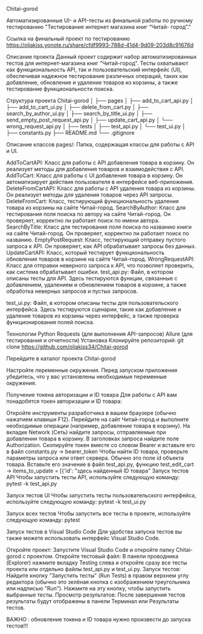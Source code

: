 Chitai-gorod

Автоматизированные UI- и API-тесты из финальной работы по ручному тестированию "Тестирование интернет магазина книг “Читай- город”."

Ссылка на финальный проект по тестированию
https://oliakiss.yonote.ru/share/cfdf9993-788d-41d4-9d09-203d8c91676d

Описание проекта
Данный проект содержит набор автоматизированных тестов для интернет-магазина книг "Читай-город". Тесты охватывают как функциональность API, так и пользовательский интерфейс (UI), обеспечивая надежное тестирование различных операций, таких как добавление, обновление и удаление товаров из корзины, а также тестирование функциональности поиска.

Структура проекта
Chitai-gorod │ ├── pages │ ├── add_to_cart_api.py │ ├── add_to_cart_ui.py │ ├── delete_from_cart.py │ ├── search_by_author_ui.py │ ├── search_by_title_ui.py │ ├── send_empty_post_request_api.py │ ├── update_cart_api.py │ └── wrong_request_api.py │ ├── tests │ ├── test_api.py │ └── test_ui.py │ ├── constants.py ├── README.md └── .gitignore

Описание классов
pages/: Папка, содержащая классы для работы с API и UI.

AddToCartAPI: Класс для работы с API добавления товара в корзину. Он реализует методы для добавления товаров и взаимодействия с API.
AddToCart: Класс для работы с UI добавления товара в корзину. Он автоматизирует действия пользователя в интерфейсе веб-приложения.
DeleteFromCartAPI: Класс для работы с API удаления товара из корзины. Он реализует методы для удаления товаров через API запросы.
DeleteFromCart: Класс, тестирующий функциональность удаления товара из корзины на сайте Читай-город.
SearchByAuthor: Класс для тестирования поля поиска по автору на сайте Читай-город. Он проверяет, корректно ли работает поиск по имени автора.
SearchByTitle: Класс для тестирования поля поиска по названию книги на сайте Читай-город. Он проверяет, корректно ли работает поиск по названию.
EmptyPostRequest: Класс, тестирующий отправку пустого запроса к API. Он проверяет, как API обрабатывает запросы без данных.
UpdateCartAPI: Класс, который тестирует функциональность обновления товаров в корзине на сайте Читай-город.
WrongRequestAPI: Класс для отправки неверного запроса к API, что позволяет проверить, как система обрабатывает ошибки.
test_api.py: Файл, в котором описаны тесты для API. Здесь тестируются функции, связанные с добавлением, удалением и обновлением товаров в корзине, а также обработка неверных запросов и пустых запросов.

test_ui.py: Файл, в котором описаны тесты для пользовательского интерфейса. Здесь тестируются сценарии, такие как добавление и удаление товаров из корзины через интерфейс, а также проверка функционирования полей поиска.

Технологии
Python
Requests (для выполнения API-запросов)
Allure (для тестирования и отчетности)
Установка
Клонируйте репозиторий: git clone https://github.com/oliakiss34/Chitai-gorod

Перейдите в каталог проекта Chitai-gorod

Настройте переменные окружения. Перед запуском приложения убедитесь, что у вас установлены необходимые переменные окружения.

Получение токена авторизации и ID товара
Для работы с API вам понадобятся токен авторизации и ID товара:

Откройте инструменты разработчика в вашем браузере (обычно нажатием клавиши F12).
Перейдите на сайт Читай-город и выполните необходимые операции (например, добавление товара в корзину).
На вкладке Network (Сеть) найдите запросы, отправляемые при добавлении товара в корзину.
В заголовках запроса найдите поле Authorization. Скопируйте токен вместе со словом Bearer и вставьте его в файл constants.py -> bearer_token
Чтобы найти ID товара, проверьте параметры запроса или ответ сервера. Обычно это поле id объекта товара. Вставьте его значение в файл test_api.py, функцию test_edit_cart -> items_to_update = [{'id': "здесь найденный ID товара"
Запуск тестов API
Чтобы запустить тесты API, используйте следующую команду: pytest -k test_api.py

Запуск тестов UI
Чтобы запустить тесты пользовательского интерфейса, используйте следующую команду: pytest -k test_ui.py

Запуск всех тестов
Чтобы запустить все тесты в проекте, используйте следующую команду: pytest

Запуск тестов в Visual Studio Code
Для удобства запуска тестов вы также можете использовать интерфейс Visual Studio Code.

Откройте проект: Запустите Visual Studio Code и откройте папку Chitai-gorod с проектом.
Откройте тестовый файл: В панели проводника (Explorer) нажмите вкладку Testing слева и откройте сразу все тесты проекта или отдельно файлы test_api.py и test_ui.py.
Запуск тестов:
Найдите кнопку "Запустить тесты" (Run Tests) в правом верхнем углу редактора (обычно это зелёная кнопка с изображением треугольника или надписью "Run").
Нажмите на эту кнопку, чтобы запустить выбранные тесты.
Просмотр результатов: После завершения тестов результаты будут отображены в панели Терминал или Результаты тестов.

ВАЖНО : обновление токена и ID товара нужно произвести до запуска тестов!!!

